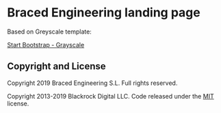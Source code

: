 # Braced Engineering landing page

Based on Greyscale template:

[Start Bootstrap - Grayscale](https://startbootstrap.com/template-overviews/grayscale/)


## Copyright and License

Copyright 2019 Braced Engineering S.L. Full rights reserved.

Copyright 2013-2019 Blackrock Digital LLC. Code released under the [MIT](https://github.com/BlackrockDigital/startbootstrap-grayscale/blob/gh-pages/LICENSE) license.

